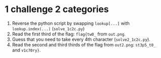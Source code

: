 # 1 challenge 2 categories

1. Reverse the python script by swapping `lookup[...]` with `lookup.index(...)` (`solve_1c2c.py`)
2. Read the first third of the flag: `flag{tw0_` from `out.png`.
3. Guess that you need to take every 4th character (`solve2_1c2c.py`).
4. Read the second and third thirds of the flag from `out2.png`: `st3p5_t0_` and `v1c70ry}`.
